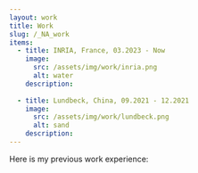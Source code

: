 ```yaml
---
layout: work
title: Work
slug: /_NA_work
items:
  - title: INRIA, France, 03.2023 - Now
    image:
      src: /assets/img/work/inria.png
      alt: water
    description: 
    
  - title: Lundbeck, China, 09.2021 - 12.2021
    image:
      src: /assets/img/work/lundbeck.png
      alt: sand
    description: 
---
```

Here is  my previous work experience: 
<br />
